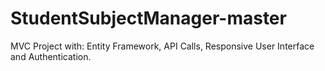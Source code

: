 # StudentSubjectManager-master
MVC Project with:
Entity Framework,
API Calls,
Responsive User Interface
and Authentication.

